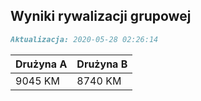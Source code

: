 ## Wyniki rywalizacji grupowej

```markdown
Aktualizacja: 2020-05-28 02:26:14
```

Drużyna A | Drużyna B
------------ | -------------
 9045 KM | 8740 KM